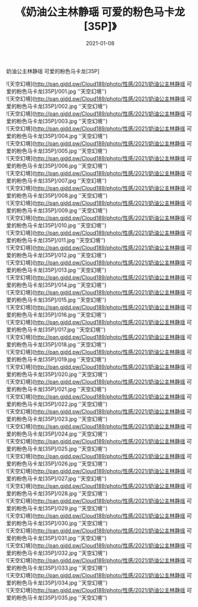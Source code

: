 ﻿---
layout: post
title:  《奶油公主林静瑶 可爱的粉色马卡龙[35P]》
date:   2021-01-08
img: http://pan.gjdd.pw/Cloud189/photo/性感/2021/奶油公主林静瑶 可爱的粉色马卡龙[35P]/000.jpg
categories: [美女, 性感, 泳衣]
---

奶油公主林静瑶 可爱的粉色马卡龙[35P]



![天空幻境](http://pan.gjdd.pw/Cloud189/photo/性感/2021/奶油公主林静瑶 可爱的粉色马卡龙[35P]/001.jpg ''天空幻境'') <br>
![天空幻境](http://pan.gjdd.pw/Cloud189/photo/性感/2021/奶油公主林静瑶 可爱的粉色马卡龙[35P]/002.jpg ''天空幻境'') <br>
![天空幻境](http://pan.gjdd.pw/Cloud189/photo/性感/2021/奶油公主林静瑶 可爱的粉色马卡龙[35P]/003.jpg ''天空幻境'') <br>
![天空幻境](http://pan.gjdd.pw/Cloud189/photo/性感/2021/奶油公主林静瑶 可爱的粉色马卡龙[35P]/004.jpg ''天空幻境'') <br>
![天空幻境](http://pan.gjdd.pw/Cloud189/photo/性感/2021/奶油公主林静瑶 可爱的粉色马卡龙[35P]/005.jpg ''天空幻境'') <br>
![天空幻境](http://pan.gjdd.pw/Cloud189/photo/性感/2021/奶油公主林静瑶 可爱的粉色马卡龙[35P]/006.jpg ''天空幻境'') <br>
![天空幻境](http://pan.gjdd.pw/Cloud189/photo/性感/2021/奶油公主林静瑶 可爱的粉色马卡龙[35P]/007.jpg ''天空幻境'') <br>
![天空幻境](http://pan.gjdd.pw/Cloud189/photo/性感/2021/奶油公主林静瑶 可爱的粉色马卡龙[35P]/008.jpg ''天空幻境'') <br>
![天空幻境](http://pan.gjdd.pw/Cloud189/photo/性感/2021/奶油公主林静瑶 可爱的粉色马卡龙[35P]/009.jpg ''天空幻境'') <br>
![天空幻境](http://pan.gjdd.pw/Cloud189/photo/性感/2021/奶油公主林静瑶 可爱的粉色马卡龙[35P]/010.jpg ''天空幻境'') <br>
![天空幻境](http://pan.gjdd.pw/Cloud189/photo/性感/2021/奶油公主林静瑶 可爱的粉色马卡龙[35P]/011.jpg ''天空幻境'') <br>
![天空幻境](http://pan.gjdd.pw/Cloud189/photo/性感/2021/奶油公主林静瑶 可爱的粉色马卡龙[35P]/012.jpg ''天空幻境'') <br>
![天空幻境](http://pan.gjdd.pw/Cloud189/photo/性感/2021/奶油公主林静瑶 可爱的粉色马卡龙[35P]/013.jpg ''天空幻境'') <br>
![天空幻境](http://pan.gjdd.pw/Cloud189/photo/性感/2021/奶油公主林静瑶 可爱的粉色马卡龙[35P]/014.jpg ''天空幻境'') <br>
![天空幻境](http://pan.gjdd.pw/Cloud189/photo/性感/2021/奶油公主林静瑶 可爱的粉色马卡龙[35P]/015.jpg ''天空幻境'') <br>
![天空幻境](http://pan.gjdd.pw/Cloud189/photo/性感/2021/奶油公主林静瑶 可爱的粉色马卡龙[35P]/016.jpg ''天空幻境'') <br>
![天空幻境](http://pan.gjdd.pw/Cloud189/photo/性感/2021/奶油公主林静瑶 可爱的粉色马卡龙[35P]/017.jpg ''天空幻境'') <br>
![天空幻境](http://pan.gjdd.pw/Cloud189/photo/性感/2021/奶油公主林静瑶 可爱的粉色马卡龙[35P]/018.jpg ''天空幻境'') <br>
![天空幻境](http://pan.gjdd.pw/Cloud189/photo/性感/2021/奶油公主林静瑶 可爱的粉色马卡龙[35P]/019.jpg ''天空幻境'') <br>
![天空幻境](http://pan.gjdd.pw/Cloud189/photo/性感/2021/奶油公主林静瑶 可爱的粉色马卡龙[35P]/020.jpg ''天空幻境'') <br>
![天空幻境](http://pan.gjdd.pw/Cloud189/photo/性感/2021/奶油公主林静瑶 可爱的粉色马卡龙[35P]/021.jpg ''天空幻境'') <br>
![天空幻境](http://pan.gjdd.pw/Cloud189/photo/性感/2021/奶油公主林静瑶 可爱的粉色马卡龙[35P]/022.jpg ''天空幻境'') <br>
![天空幻境](http://pan.gjdd.pw/Cloud189/photo/性感/2021/奶油公主林静瑶 可爱的粉色马卡龙[35P]/023.jpg ''天空幻境'') <br>
![天空幻境](http://pan.gjdd.pw/Cloud189/photo/性感/2021/奶油公主林静瑶 可爱的粉色马卡龙[35P]/024.jpg ''天空幻境'') <br>
![天空幻境](http://pan.gjdd.pw/Cloud189/photo/性感/2021/奶油公主林静瑶 可爱的粉色马卡龙[35P]/025.jpg ''天空幻境'') <br>
![天空幻境](http://pan.gjdd.pw/Cloud189/photo/性感/2021/奶油公主林静瑶 可爱的粉色马卡龙[35P]/026.jpg ''天空幻境'') <br>
![天空幻境](http://pan.gjdd.pw/Cloud189/photo/性感/2021/奶油公主林静瑶 可爱的粉色马卡龙[35P]/027.jpg ''天空幻境'') <br>
![天空幻境](http://pan.gjdd.pw/Cloud189/photo/性感/2021/奶油公主林静瑶 可爱的粉色马卡龙[35P]/028.jpg ''天空幻境'') <br>
![天空幻境](http://pan.gjdd.pw/Cloud189/photo/性感/2021/奶油公主林静瑶 可爱的粉色马卡龙[35P]/029.jpg ''天空幻境'') <br>
![天空幻境](http://pan.gjdd.pw/Cloud189/photo/性感/2021/奶油公主林静瑶 可爱的粉色马卡龙[35P]/030.jpg ''天空幻境'') <br>
![天空幻境](http://pan.gjdd.pw/Cloud189/photo/性感/2021/奶油公主林静瑶 可爱的粉色马卡龙[35P]/031.jpg ''天空幻境'') <br>
![天空幻境](http://pan.gjdd.pw/Cloud189/photo/性感/2021/奶油公主林静瑶 可爱的粉色马卡龙[35P]/032.jpg ''天空幻境'') <br>
![天空幻境](http://pan.gjdd.pw/Cloud189/photo/性感/2021/奶油公主林静瑶 可爱的粉色马卡龙[35P]/033.jpg ''天空幻境'') <br>
![天空幻境](http://pan.gjdd.pw/Cloud189/photo/性感/2021/奶油公主林静瑶 可爱的粉色马卡龙[35P]/034.jpg ''天空幻境'') <br>
![天空幻境](http://pan.gjdd.pw/Cloud189/photo/性感/2021/奶油公主林静瑶 可爱的粉色马卡龙[35P]/035.jpg ''天空幻境'') <br>